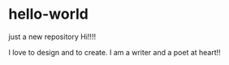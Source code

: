 # hello-world
just a new repository
 Hi!!!!
 
 I love to design and to create.
 I am a writer and a poet at heart!!
